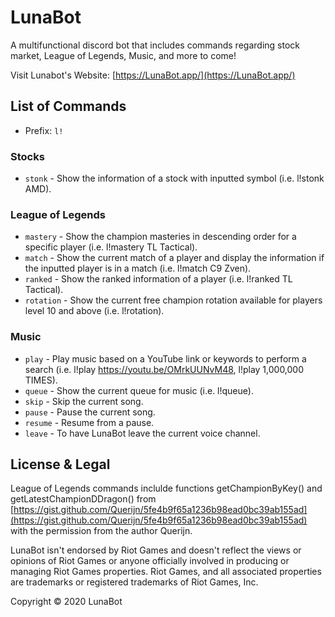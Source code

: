 # LunaBot

A multifunctional discord bot that includes commands regarding stock market, League of Legends, Music, and more to come!

Visit Lunabot's Website: [https://LunaBot.app/](https://LunaBot.app/)

## List of Commands

- Prefix: `l!`

### Stocks

 - `stonk` - Show the information of a stock with inputted symbol (i.e. l!stonk AMD).

### League of Legends

 - `mastery` - Show the champion masteries in descending order for a specific player (i.e. l!mastery TL Tactical).
 - `match` - Show the current match of a player and display the information if the inputted player is in a match (i.e. l!match C9 Zven).
 - `ranked` - Show the ranked information of a player (i.e. l!ranked TL Tactical).
 - `rotation` - Show the current free champion rotation available for players level 10 and above (i.e. l!rotation).

 ### Music

 - `play` - Play music based on a YouTube link or keywords to perform a search (i.e. l!play https://youtu.be/OMrkUUNvM48, l!play 1,000,000 TIMES).
 - `queue` - Show the current queue for music (i.e. l!queue).
 - `skip` - Skip the current song.
 - `pause` - Pause the current song.
 - `resume` - Resume from a pause.
 - `leave` - To have LunaBot leave the current voice channel.

## License & Legal

League of Legends commands inclulde functions getChampionByKey() and getLatestChampionDDragon() from [https://gist.github.com/Querijn/5fe4b9f65a1236b98ead0bc39ab155ad](https://gist.github.com/Querijn/5fe4b9f65a1236b98ead0bc39ab155ad) with the permission from the author Querijn.

LunaBot isn't endorsed by Riot Games and doesn't reflect the views or opinions of Riot Games or anyone officially involved in producing or managing Riot Games properties. Riot Games, and all associated properties are trademarks or registered trademarks of Riot Games, Inc.

Copyright © 2020 LunaBot